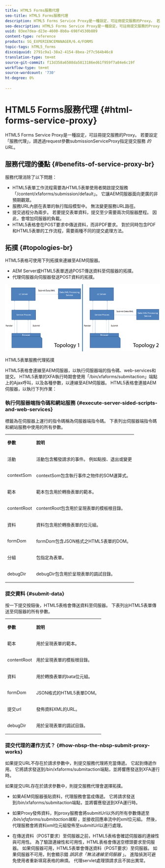 ```yaml
---
title: HTML5 Forms服務代理
seo-title: HTML5 Forms服務代理
description: HTML5 Forms Service Proxy是一種設定，可註冊提交服務的Proxy。 若要設定服務代理，請透過request參數submissionServiceProxy指定提交服務的URL。
seo-description: HTML5 Forms Service Proxy是一種設定，可註冊提交服務的Proxy。 若要設定服務代理，請透過request參數submissionServiceProxy指定提交服務的URL。
uuid: 03ee7dea-d23e-4600-8b0a-698f4530b889
content-type: reference
products: SG_EXPERIENCEMANAGER/6.4/FORMS
topic-tags: hTML5_forms
discoiquuid: 2791c9a1-38a2-4154-8bea-2f7c564b46c8
translation-type: tm+mt
source-git-commit: f13d358a6508da5813186ed61f959f7a84e6c19f
workflow-type: tm+mt
source-wordcount: '730'
ht-degree: 0%

---
```



# HTML5 Forms服務代理 {#html-forms-service-proxy}

HTML5 Forms Service Proxy是一種設定，可註冊提交服務的Proxy。 若要設定「服務代理」，請透過request參數submissionServiceProxy指定提交服務 *的URL*。

## 服務代理的優點 {#benefits-of-service-proxy-br}

服務代理消除了以下問題：

* HTML5表單工作流程需要為HTML5表單使用者開啟提交服務「/content/xfaforms/submission/default」。 它讓AEM伺服器面向更廣的非預期觀眾。
* 服務URL內嵌在表單的執行階段模型中。 無法變更服務URL路徑。
* 提交過程分為兩步。 若要提交表單資料，提交至少需要兩次伺服器歷程。 因此，會增加伺服器的負載。
* HTML5表格會在POST要求中傳送資料，而非PDF要求。 對於同時包含PDF和HTML5表單的工作流程，需要兩種不同的提交處理方法。

## 拓撲 {#topologies-br}

HTML5表格可使用下列拓撲來連線至AEM伺服器。

* AEM Server或HTML5表單透過POST傳送資料至伺服器的拓撲。
* 代理伺服器向伺服器發送POST資料的拓撲。

![HTML5表單服務代理拓撲](assets/topology.png)

HTML5表單服務代理拓撲

HTML5表格會連線至AEM伺服器，以執行伺服器端的指令碼、web-services和提交。 HTML5表單的XFA執行時期會使用「/bin/xfaforms/submitaction」端點上的Ajax呼叫，以及各種參數，以連線至AEM伺服器。 HTML5表格會連接AEM伺服器，以執行下列作業：

### 執行伺服器端指令碼和網站服務 {#execute-server-sided-scripts-and-web-services}

標籤為在伺服器上運行的指令碼稱為伺服器端指令碼。 下表列出伺服器端指令碼和網站服務中使用的所有參數。

<table> 
 <tbody> 
  <tr> 
   <td><p><strong>參數</strong></p> </td> 
   <td><p><strong>說明</strong></p> </td> 
  </tr> 
  <tr> 
   <td><p>活動</p> </td> 
   <td><p>活動包含觸發請求的事件。 例如點按、退出或變更</p> </td> 
  </tr> 
  <tr> 
   <td><p>contextSom</p> </td> 
   <td><p>contextSom包含執行事件之物件的SOM運算式。</p> </td> 
  </tr> 
  <tr> 
   <td><p>範本</p> </td> 
   <td><p>範本包含用於轉換表單的範本。</p> </td> 
  </tr> 
  <tr> 
   <td><p>contentRoot</p> </td> 
   <td><p>contentRoot包含用於呈現表單的模板根目錄。</p> </td> 
  </tr> 
  <tr> 
   <td><p>資料</p> </td> 
   <td><p>資料包含用於轉換表單的位元組。</p> </td> 
  </tr> 
  <tr> 
   <td><p>formDom</p> </td> 
   <td><p>formDom包含JSON格式之HTML5表單的DOM。</p> </td> 
  </tr> 
  <tr> 
   <td><p>分組</p> </td> 
   <td><p>包指定為表單。</p> </td> 
  </tr> 
  <tr> 
   <td><p>debugDir</p> </td> 
   <td><p>debugDir包含用於呈現表單的調試目錄。</p> </td> 
  </tr> 
 </tbody> 
</table>

### 提交資料 {#submit-data}

按一下提交按鈕後，HTML5表格會傳送資料至伺服器。 下表列出HTML5表單傳送至伺服器的所有參數。

<table> 
 <tbody> 
  <tr> 
   <td><p><strong>參數</strong></p> </td> 
   <td><p><strong>說明</strong></p> </td> 
  </tr> 
  <tr> 
   <td><p>範本</p> </td> 
   <td><p>用於呈現表單的範本。</p> </td> 
  </tr> 
  <tr> 
   <td><p>contentRoot</p> </td> 
   <td><p>用於呈現表單的模板根目錄。</p> </td> 
  </tr> 
  <tr> 
   <td><p>資料</p> </td> 
   <td><p>用於轉換表單的bata位元組。</p> </td> 
  </tr> 
  <tr> 
   <td><p>formDom</p> </td> 
   <td><p>JSON格式的HTML5表單DOM。</p> </td> 
  </tr> 
  <tr> 
   <td><p>提交url</p> </td> 
   <td><p>發佈資料XML的URL。</p> </td> 
  </tr> 
  <tr> 
   <td><p>debugDir</p> </td> 
   <td><p>用於呈現表單的調試目錄。</p> </td> 
  </tr> 
 </tbody> 
</table>

### 提交代理的運作方式？ {#how-nbsp-the-nbsp-submit-proxy-works}

如果提交URL不存在於請求參數中，則提交服務代理將充當傳遞。 它起到傳遞作用。 它將請求發送到/bin/xfaforms/submitaction端點，並將響應發送到XFA運行時。

如果提交URL存在於請求參數中，則提交服務代理會選擇拓撲。

* 如果AEM伺服器張貼資料，代理服務會當成傳遞。 它將請求發送到/bin/xfaforms/submitaction端點，並將響應發送到XFA運行時。
* 如果Proxy發佈資料，則proxy服務會將submitUrl以外的所有參數傳遞至 */bin/xfaforms/submitaction端點* ，並接收回應串流中的xml位元組。 然後，代理服務會將資料xml位元組發佈至submitUrl以進行處理。

* 在傳送資料（POST要求）至伺服器之前，HTML5表格會確認伺服器的連線性與可用性。 為了驗證連線性和可用性，HTML表格會傳送空標頭要求至伺服器。 如果伺服器可用，HTML5表單會傳送資料（POST要求）至伺服器。 如果伺服器不可用，則會顯示錯 *誤訊息「無法連線至伺服器* 」。 進階偵測可避免使用者重新填寫表格的麻煩。 代理servlet處理頭請求且不拋出異常。

